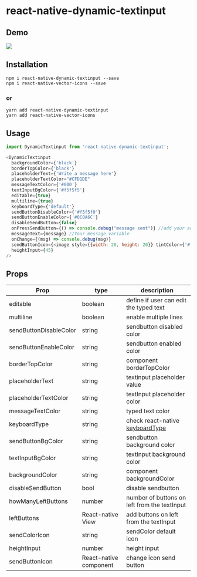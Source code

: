 # react-native-dynamic-textinput
 
## Demo

![](https://raw.githubusercontent.com/Hermanyo/react-native-dynamic-textinput/main/dynamic-textInput.gif)

## Installation

```
npm i react-native-dynamic-textinput --save
npm i react-native-vector-icons --save
```

### or

```
yarn add react-native-dynamic-textinput
yarn add react-native-vector-icons
``` 

## Usage
```javascript
import DynamicTextinput from 'react-native-dynamic-textinput';

<DynamicTextinput
  backgroundColor={'black'}
  borderTopColor={'black'}
  placeholderText={'Write a message here'}
  placeholderTextColor="#CFD1DE"
  messageTextColor={'#000'}
  textInputBgColor={'#f5f5f5'}
  editable={true}
  multiline={true}
  keyboardType={'default'}
  sendButtonDisableColor={'#f5f5f0'}
  sendButtonEnableColor={'#0C0A6C'}
  disableSendButton={false}
  onPressSendButton={() => console.debug("message sent")} //add your action
  messageText={message} //Your message variable
  onChange={(msg) => console.debug(msg)}
  sendButtonIcon={<image style={{width: 20, height: 20}} tintColor={'#fff'} source={url('../../icon')} />}
  heightInput={45}
/>
```

## Props
Prop | type | description
-- | -- | --
editable | boolean | define if user can edit the typed text
multiline | boolean | enable multiple lines 
sendButtonDisableColor | string | sendbutton disabled color
sendButtonEnableColor | string | sendbutton enabled color 
borderTopColor | string | component borderTopColor
placeholderText | string | textinput placeholder value
placeholderTextColor | string | textInput placeholder color
messageTextColor | string | typed text color
keyboardType | string | check react-native [keyboardType](https://reactnative.dev/docs/textinput#keyboardtype)
sendButtonBgColor | string | sendbutton background color  
textInputBgColor | string | textInput background color
backgroundColor | string | component backgroundColor
disableSendButton | bool | disable sendbutton
howManyLeftButtons | number | number of buttons on left from the textInput
leftButtons | React-native View | add buttons on left from the textInput 
sendColorIcon | string | sendColor default icon
heightInput | number | height input 
sendButtonIcon | React-native component | change icon send button
